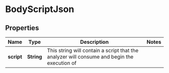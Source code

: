 

# BodyScriptJson


## Properties

Name | Type | Description | Notes
------------ | ------------- | ------------- | -------------
**script** | **String** | This string will contain a script that the analyzer will consume and begin the execution of | 



